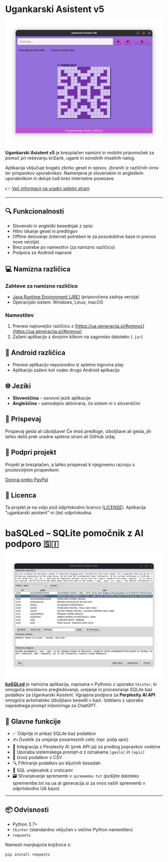 # Ugankarski Asistent v5

![Osnovno okno](./ua5.png)

**Ugankarski Asistent v5** je brezplačen namizni in mobilni pripomoček za pomoč pri reševanju križank, ugank in sorodnih miselnih nalog.

Aplikacija vključuje bogato zbirko gesel in opisov, zbranih iz različnih virov ter prispevkov uporabnikov. Namenjena je slovenskim in angleškim uporabnikom in deluje tudi brez internetne povezave.

👉 [Več informacij na uradni spletni strani](https://ua.generacija.si)

---

## 🔍 Funkcionalnosti

- Slovenski in angleški besednjak z opisi
- Hitro iskanje gesel in predlogov
- Offline delovanje (internet potreben le za posodobitve baze in prenos nove verzije)
- Brez potrebe po namestitvi (za namizno različico)
- Podpora za Android naprave

## 💻 Namizna različica

### Zahteve za namizno različico

- [Java Runtime Environment (JRE)](https://www.java.com/en/download/) (priporočena zadnja verzija)
- Operacijski sistem: Windows, Linux, macOS

### Namestitev

1. Prenesi najnovejšo različico z [https://ua.generacija.si/#prenos](https://ua.generacija.si/#prenos)
2. Zaženi aplikacijo z dvojnim klikom na zagonsko datoteko (`.jar`)

## 📱 Android različica

- Prenesi aplikacijo neposredno iz spletne trgovina play
- Aplikacijo zaženi kot vsako drugo Android aplikacijo

## 🌐 Jeziki

- **Slovenščina** – osnovni jezik aplikacije
- **Angleščina** – samodejno aktivirana, če sistem ni v slovenščini

## 🤝 Prispevaj

Prispevaj gesla ali izboljšave! Če imaš predloge, izboljšave ali gesla, jih lahko deliš prek uradne spletne strani ali GitHub izdaj.

## 💚 Podpri projekt

Projekt je brezplačen, a lahko prispevaš k njegovemu razvoju s prostovoljnim prispevkom:

[Doniraj preko PayPal](https://www.paypal.com/donate/?hosted_button_id=4BS9ZUXJ2P7GN)

## 📄 Licenca

Ta projekt je na voljo pod odprtokodno licenco ([LICENSE](LICENSE)). Aplikacija "ugankarski asistent" ni (še) odprtokodna.

# baSQLed – SQLite pomočnik z AI podporo 🇸🇮

![Osnovno okno](./basqled.png)

**[baSQLed](basqled.py)** je namizna aplikacija, napisana v Pythonu z uporabo `tkinter`, ki omogoča enostavno pregledovanje, urejanje in procesiranje SQLite baz podatkov za Ugankarski Asistent. Vgrajena podpora za **Perplexity AI API** omogoča avtomatsko izboljšavo besedil v bazi. Izdelano z uporabo naprednega prompt inženiringa za ChatGPT.

## 🎯 Glavne funkcije

- ✅ Odprtje in prikaz SQLite baz podatkov
- ✍️ Dvoklik za urejanje posameznih celic (npr. polja *opis*)
- 🤖 Integracija z Perplexity AI (prek API-ja) za predlog popravkov vsebine
- 🧠 Uporaba sistemskega *prompt-a* z oznakama `[geslo]` in `[opis]`
- 📄 Izvoz podatkov v CSV
- 🔍 Filtriranje podatkov po ključnih besedah
- 💾 SQL urejevalnik z vrsticami
- 🗃️ Shranjevanje sprememb v `spremembe.txt` (pošljite datoteko spremembe.txt na ua at generacija.si za vnos vaših sprememb v odprtokodno UA bazo)

---

## 📦 Odvisnosti

- Python 3.7+
- `tkinter` (standardno vključen v večino Python namestitev)
- `requests`

Namesti manjkajoče knjižnice z:
```bash
pip install requests
